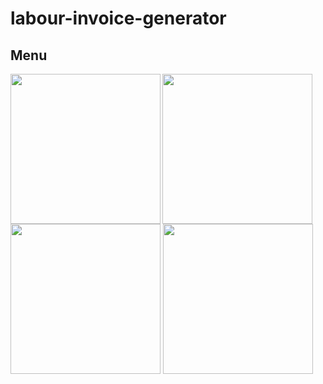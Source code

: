 # labour-invoice-generator
## Menu
<img align="left" src="https://user-images.githubusercontent.com/60028961/209335619-2a653fee-fab8-414a-b2b7-6d31632501e7.jpg" width="240">
<img align="center" src="https://user-images.githubusercontent.com/60028961/209335614-5ad2d78f-98ec-4d9d-887f-fadcac05a01f.jpg" width="240">

<img src="https://user-images.githubusercontent.com/60028961/209335609-9f9aebf5-a682-40a6-bf89-5de1a7517ca2.jpg" width="240">
<img src="https://user-images.githubusercontent.com/60028961/209337358-8c4b4c27-d61b-45db-8d28-bbc9630bb7c7.jpg" width="240">
